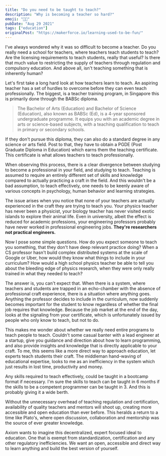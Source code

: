 ```yaml
---
title: "Do you need to be taught to teach?"
description: "Why is becoming a teacher so hard?"
emoji: "🧑‍🏫"
pubDate: "Aug 29 2021"
tags: ["education"]
originalPost: "https://makerforce.io/learning-used-to-be-fun/"
---
```


I've always wondered why it was so difficult to become a teacher. Do you really need a school for teachers, where teachers teach students to teach? Are the licensing requirements to teach students, really that useful? Is there that much value to restricting the supply of teachers through regulation and compulsory education. And above all, isn't teaching something that is inherently human?

Let's first take a long hard look at how teachers learn to teach. An aspiring teacher has a set of hurdles to overcome before they can even teach professionally. The biggest, is a teacher training program, in Singapore this is primarily done through the BABSc diploma.

> The Bachelor of Arts (Education) and Bachelor of Science (Education), also known as BABSc (Ed), is a 4-year sponsored undergraduate programme. It equips you with an academic degree in arts or science-based subjects, with a teaching qualification to teach in primary or secondary schools.

If they don't pursue this diploma, they can also do a standard degree in any science or arts field. Post to that, they have to obtain a PGDE (Post Graduate Diploma in Education) which earns them the teaching certificate. This certificate is what allows teachers to teach professionally.

When observing this process, there is a clear divergence between studying to become a professional in your field, and studying to teach. Teaching is assumed to require an entirely different set of skills and knowledge compared to actually practicing a craft in the field. And this wouldn't be a bad assumption, to teach effectively, one needs to be keenly aware of various concepts in psychology, human behavior and learning strategies.

The issue arises when you notice that none of your teachers are actually experienced in the craft they are trying to teach you. Your physics teacher has never been a physicist, your biology teacher has never visited exotic islands to explore their animal life. Even in university, albeit the effect is reduced for academic professions, your engineering professors probably have never worked in professional engineering jobs. **They're researchers not practical engineers.**

Now I pose some simple questions. How do you expect someone to teach you something, that they don't have deep relevant practice doing? When a CS professor hasn't build complex distributed systems at the scale of Google or Uber, how would they know what things to include in your curriculum? How would a high school physics teacher be able to tell you about the bleeding edge of physics research, when they were only really trained in what they needed to teach?

The answer is, you can't expect that. When there is a system, where teachers and students are trapped in an echo-chamber with the absence of professional craft experience, there is a situation where anything goes. Anything the professor decides to include in the curriculum, now suddenly becomes important for the student to know regardless of whether the final job requires that knowledge. Because the job market at the end of the day, looks at the signaling from your certificate, which is unfortunately issued by people who only know to teach, but not to do.

This makes me wonder about whether we really need entire programs to teach people to teach. Couldn't some casual banter with a lead engineer at a startup, give you guidance and direction about how to learn programming, and also provide insights and knowledge that is directly applicable to your craft. To me, this seems like a more direct way to approach education, let experts teach students their craft. The middleman hand-waving of educational expertise, looks to me as an inefficiency in the system which just results in lost time, productivity and money.

Any skills required to teach effectively, could be taught in a bootcamp format if necessary. I'm sure the skills to teach can be taught in 6 months if the skills to be a competent programmer can be taught in 3. And this is probably giving it a wide berth.

Without the unnecessary overhead of teaching regulation and certification, availability of quality teachers and mentors will shoot up, creating more accessible and open education than ever before. This heralds a return to a time like Plato's, where open discussion, collaboration and mentorship was the source of ever greater knowledge.

Axiom wants to imagine this decentralized, expert focused ideal to education. One that is exempt from standardization, certification and any other regulatory inefficiencies. We want an open, accessible and direct way to learn anything and build the best version of yourself.
